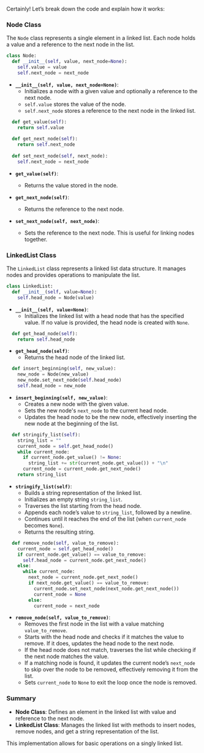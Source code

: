 Certainly! Let’s break down the code and explain how it works:

### Node Class

The `Node` class represents a single element in a linked list. Each node holds a value and a reference to the next node in the list.

```python
class Node:
  def __init__(self, value, next_node=None):
    self.value = value
    self.next_node = next_node
```

- **`__init__(self, value, next_node=None)`**:
  - Initializes a node with a given value and optionally a reference to the next node.
  - `self.value` stores the value of the node.
  - `self.next_node` stores a reference to the next node in the linked list.

```python
  def get_value(self):
    return self.value
  
  def get_next_node(self):
    return self.next_node
  
  def set_next_node(self, next_node):
    self.next_node = next_node
```

- **`get_value(self)`**:
  - Returns the value stored in the node.
  
- **`get_next_node(self)`**:
  - Returns the reference to the next node.
  
- **`set_next_node(self, next_node)`**:
  - Sets the reference to the next node. This is useful for linking nodes together.

### LinkedList Class

The `LinkedList` class represents a linked list data structure. It manages nodes and provides operations to manipulate the list.

```python
class LinkedList:
  def __init__(self, value=None):
    self.head_node = Node(value)
```

- **`__init__(self, value=None)`**:
  - Initializes the linked list with a head node that has the specified value. If no value is provided, the head node is created with `None`.

```python
  def get_head_node(self):
    return self.head_node
```

- **`get_head_node(self)`**:
  - Returns the head node of the linked list.

```python
  def insert_beginning(self, new_value):
    new_node = Node(new_value)
    new_node.set_next_node(self.head_node)
    self.head_node = new_node
```

- **`insert_beginning(self, new_value)`**:
  - Creates a new node with the given value.
  - Sets the new node's `next_node` to the current head node.
  - Updates the head node to be the new node, effectively inserting the new node at the beginning of the list.

```python
  def stringify_list(self):
    string_list = ""
    current_node = self.get_head_node()
    while current_node:
      if current_node.get_value() != None:
        string_list += str(current_node.get_value()) + "\n"
      current_node = current_node.get_next_node()
    return string_list
```

- **`stringify_list(self)`**:
  - Builds a string representation of the linked list.
  - Initializes an empty string `string_list`.
  - Traverses the list starting from the head node.
  - Appends each node’s value to `string_list`, followed by a newline.
  - Continues until it reaches the end of the list (when `current_node` becomes `None`).
  - Returns the resulting string.

```python
  def remove_node(self, value_to_remove):
    current_node = self.get_head_node()
    if current_node.get_value() == value_to_remove:
      self.head_node = current_node.get_next_node()
    else:
      while current_node:
        next_node = current_node.get_next_node()
        if next_node.get_value() == value_to_remove:
          current_node.set_next_node(next_node.get_next_node())
          current_node = None
        else:
          current_node = next_node
```

- **`remove_node(self, value_to_remove)`**:
  - Removes the first node in the list with a value matching `value_to_remove`.
  - Starts with the head node and checks if it matches the value to remove. If it does, updates the head node to the next node.
  - If the head node does not match, traverses the list while checking if the next node matches the value.
  - If a matching node is found, it updates the current node’s `next_node` to skip over the node to be removed, effectively removing it from the list.
  - Sets `current_node` to `None` to exit the loop once the node is removed.

### Summary

- **Node Class**: Defines an element in the linked list with value and reference to the next node.
- **LinkedList Class**: Manages the linked list with methods to insert nodes, remove nodes, and get a string representation of the list.

This implementation allows for basic operations on a singly linked list.